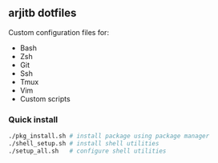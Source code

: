 ## arjitb dotfiles

Custom configuration files for:
* Bash
* Zsh
* Git
* Ssh
* Tmux
* Vim
* Custom scripts

### Quick install

```sh
./pkg_install.sh # install package using package manager
./shell_setup.sh # install shell utilities
./setup_all.sh   # configure shell utilities
```

